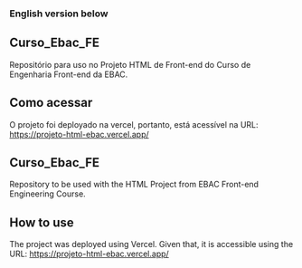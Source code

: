 ### English version below

## Curso_Ebac_FE
Repositório para uso no Projeto HTML de Front-end do Curso de Engenharia Front-end da EBAC.

## Como acessar
O projeto foi deployado na vercel, portanto, está acessível na URL: https://projeto-html-ebac.vercel.app/

## Curso_Ebac_FE
Repository to be used with the HTML Project from EBAC Front-end Engineering Course.

## How to use
The project was deployed using Vercel. Given that, it is accessible using the URL: https://projeto-html-ebac.vercel.app/